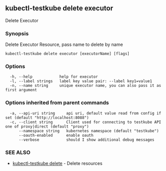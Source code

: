 ## kubectl-testkube delete executor

Delete Executor

### Synopsis

Delete Executor Resource, pass name to delete by name

```
kubectl-testkube delete executor [executorName] [flags]
```

### Options

```
  -h, --help            help for executor
  -l, --label strings   label key value pair: --label key1=value1
  -n, --name string     unique executor name, you can also pass it as first argument
```

### Options inherited from parent commands

```
  -a, --api-uri string     api uri, default value read from config if set (default "http://localhost:8088")
  -c, --client string      Client used for connecting to testkube API one of proxy|direct (default "proxy")
      --namespace string   kubernetes namespace (default "testkube")
      --oauth-enabled      enable oauth
      --verbose            should I show additional debug messages
```

### SEE ALSO

* [kubectl-testkube delete](kubectl-testkube_delete.md)	 - Delete resources

